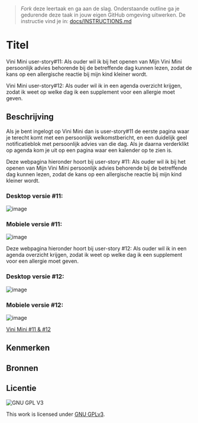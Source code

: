 > _Fork_ deze leertaak en ga aan de slag. 
Onderstaande outline ga je gedurende deze taak in jouw eigen GitHub omgeving uitwerken. 
De instructie vind je in: [docs/INSTRUCTIONS.md](docs/INSTRUCTIONS.md)

# Titel
<!-- Geef je project een titel en schrijf in één zin wat het is -->
Vini Mini user-story#11: Als ouder wil ik bij het openen van Mijn Vini Mini persoonlijk advies behorende bij de betreffende dag kunnen lezen, zodat de kans op een allergische reactie bij mijn kind kleiner wordt.

Vini Mini user-story#12: Als ouder wil ik in een agenda overzicht krijgen, zodat ik weet op welke dag ik een supplement voor een allergie moet geven.

## Beschrijving
<!-- In de Beschrijving staat hoe je project er uit ziet, hoe het werkt en wat je er mee kan. -->

Als je bent ingelogt op Vini Mini dan is user-story#11 de eerste pagina waar je terecht komt met een persoonlijk welkomstbericht, en een duidelijk geel notificatieblok met persoonlijk advies van die dag. Als je daarna verderklikt op agenda kom je uit op een pagina waar een kalender op te zien is.

<!-- Voeg een mooie poster visual toe 📸 -->

Deze webpagina hieronder hoort bij user-story #11: Als ouder wil ik bij het openen van Mijn Vini Mini persoonlijk advies behorende bij de betreffende dag kunnen lezen, zodat de kans op een allergische reactie bij mijn kind kleiner wordt.

### Desktop versie #11:
![image](https://user-images.githubusercontent.com/101579892/203982716-4fbd715a-6f9d-433c-abe3-524e3fd6dfdd.png)

### Mobiele versie #11:
![image](https://user-images.githubusercontent.com/101579892/203982579-c701e38e-004b-456d-8687-d03bc534b085.png)


Deze webpagina hieronder hoort bij user-story #12: Als ouder wil ik in een agenda overzicht krijgen, zodat ik weet op welke dag ik een supplement voor een allergie moet geven.

### Desktop versie #12:
![image](https://user-images.githubusercontent.com/101579892/204149780-623a0edd-3bc7-4c15-b3db-e3ee6209130a.png)

### Mobiele versie #12:
![image](https://user-images.githubusercontent.com/101579892/204149750-28df7739-698e-4735-9019-ba1fac3a7b97.png)

<!-- Voeg een link toe naar Github Pages 🌐-->
[Vini Mini #11 & #12](https://r20222.github.io/look-and-feel-corporate-identity/)

## Kenmerken
<!-- Bij Kenmerken staat welke technieken zijn gebruikt en hoe. Wat is de HTML structuur? Wat zijn de belangrijkste dingen in CSS? Wat is er met Javascript gedaan en hoe? Misschien heb je een framwork of library gebruikt? -->

## Bronnen

## Licentie

![GNU GPL V3](https://www.gnu.org/graphics/gplv3-127x51.png)

This work is licensed under [GNU GPLv3](./LICENSE).

